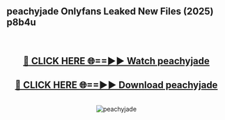 <h2>peachyjade Onlyfans Leaked New Files (2025) p8b4u</h2>
<br>
<div align="center">
<h2><a href="https://mediafiles.top/peachyjade&ref=git" rel="nofollow">🔴 CLICK HERE 🌐==►► Watch peachyjade</a></h2>
<h2><a href="https://mediafiles.top/peachyjade&ref=git" rel="nofollow">🔴 CLICK HERE 🌐==►► Download peachyjade</a></h2>
<br>
<a href="https://mediafiles.top/peachyjade&ref=git" rel="nofollow" data-target="animated-image.originalLink"><img src="https://i.ibb.co.com/xMMVF88/686577567.gif" alt="peachyjade" style="max-width: 100%; display: inline-block;" data-target="animated-image.originalImage"></a>
</div>
<br>
<br>